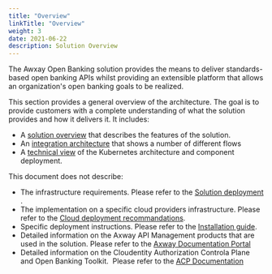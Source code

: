 ```yaml
---
title: "Overview"
linkTitle: "Overview"
weight: 3
date: 2021-06-22
description: Solution Overview
---
```


The Awxay Open Banking solution provides the means to deliver standards-based open banking APIs whilst providing an extensible platform that allows an organization's open banking goals to be realized.

This section provides a general overview of the architecture. The goal is to provide customers with a complete understanding of what the solution provides and how it delivers it. It includes:

* A [solution overview](/docs/overview/solution) that describes the features of the solution.
* An [integration architecture](/docs/overview/integration) that shows a number of different flows
* A [technical view](/docs/overview/technical) of the Kubernetes architecture and component deployment.

This document does not describe:

* The infrastructure requirements. Please refer to the [Solution deployment](/docs/deployment/prerequisites) .
* The implementation on a specific cloud providers infrastructure. Please refer to the [Cloud deployment recommandations](/docs/deployment/prerequisites#cloud-deployment-recommandations).
* Specific deployment instructions. Please refer to the [Installation guide](/docs/installation).
* Detailed information on the Axway API Management products that are used in the solution. Please refer to the [Axway Documentation Portal](https://docs.axway.com/category/apim)
* Detailed information on the Cloudentity Authorization Controla Plane and Open Banking Toolkit.  Please refer to the [ACP Documentation](https://docs.authorization.cloudentity.com/)
